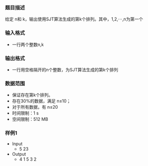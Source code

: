 ### 题目描述

给定 n和 k，输出使用SJT算法生成的第k个排列。其中，1,2,⋯,n为第一个

### 输入格式

- 一行两个整数n,k

### 输出格式

- 一行用空格隔开的n个整数，为SJT算法生成的第k个排列

### 数据范围

- 保证存在第k个排列。
- 存在30%的数据，满足 n≤10；
- 对于所有数据，有 n≤20
- 时间限制：1 s
- 空间限制：512 MB

### 样例1

- Input
    * 5 23
- Output
    * 4 1 5 3 2